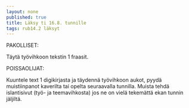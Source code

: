```yaml
---
layout: none
published: true
title: Läksy ti 16.8. tunnille
tags: rub14.2 läksyt
---
```

PAKOLLISET:

Täytä työvihkoon tekstin 1 fraasit. 

POISSAOLIJAT:

Kuuntele text 1 digikirjasta ja täydennä työvihkoon aukot, pyydä muistiinpanot kaverilta tai opelta seuraavalla tunnilla. Muista tehdä islantisivut (työ- ja teemavihkosta) jos ne on vielä tekemättä ekan tunnin jäljiltä.

